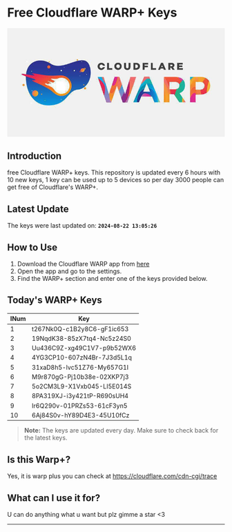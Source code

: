 
# Free Cloudflare WARP+ Keys

![Banner](asset/IMG_20240629_142710_129.jpg)

## Introduction

free Cloudflare WARP+ keys. This repository is updated every 6 hours with 10 new keys, 1 key can be used up to 5 devices so per day 3000 people can get free of Cloudflare's WARP+.

## Latest Update

The keys were last updated on: **`2024-08-22 13:05:26`**

## How to Use

1. Download the Cloudflare WARP app from [here](https://1.1.1.1/)
2. Open the app and go to the settings.
3. Find the WARP+ section and enter one of the keys provided below.

## Today's WARP+ Keys

| INum | Key |
|-------|-----|
| 1     | t267Nk0Q-c1B2y8C6-gF1ic653               |
| 2     | 19NqdK38-85zX7tq4-Nc5z24S0               |
| 3     | Uu436C9Z-xg49C1V7-p9b52WX6               |
| 4     | 4YG3CP10-607zN4Br-7J3d5L1q               |
| 5     | 31xaD8h5-lvc51Z76-My657G1I               |
| 6     | M9r870gG-Pj10b38e-02XKP7j3               |
| 7     | 5o2CM3L9-X1Vxb045-LI5E014S               |
| 8     | 8PA319XJ-i3y421tP-R690sUH4               |
| 9     | Ir6Q290v-01PRZs53-61cF3yn5               |
| 10    | 6Aj84S0v-hY89D4E3-45U10fCz               |


> **Note:** The keys are updated every day. Make sure to check back for the latest keys.

## Is this Warp+?

Yes, it is warp plus you can check at https://cloudflare.com/cdn-cgi/trace

## What can I use it for?
U can do anything what u want but plz gimme a star <3

---
